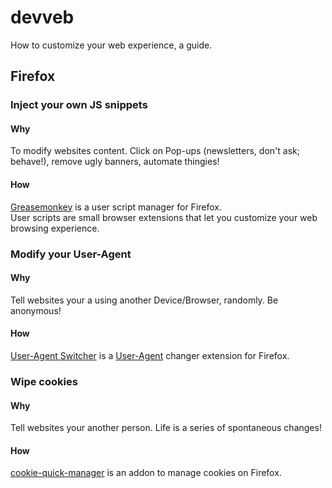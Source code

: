 # devveb
How to customize your web experience, a guide.


## Firefox
### Inject your own JS snippets
#### Why
To modify websites content. Click on Pop-ups (newsletters, don't ask; behave!), remove ugly banners, automate thingies!

#### How
[Greasemonkey](https://github.com/greasemonkey/greasemonkey/) is a user script manager for Firefox.  
User scripts are small browser extensions that let you customize your web browsing experience.


### Modify your User-Agent
#### Why
Tell websites your a using another Device/Browser, randomly. Be anonymous! 

#### How
[User-Agent Switcher](https://gitlab.com/ntninja/user-agent-switcher) is a [User-Agent](https://developer.mozilla.org/en-US/docs/Web/HTTP/Headers/User-Agent) changer extension for Firefox.

### Wipe cookies
#### Why
Tell websites your another person. Life is a series of spontaneous changes!


#### How
[cookie-quick-manager](https://github.com/ysard/cookie-quick-manager) is an addon to manage cookies on Firefox.
